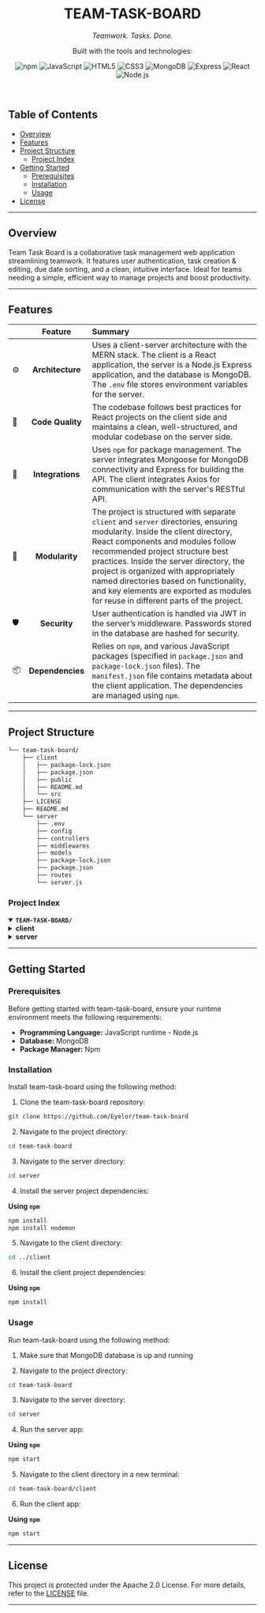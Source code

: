 <p align="center"><h1 align="center">TEAM-TASK-BOARD</h1></p>
<p align="center">
	<em>Teamwork. Tasks. Done.
</em>
</p>
<p align="center">
	<!-- local repository, no metadata badges. --></p>
<p align="center">Built with the tools and technologies:</p>
<p align="center">
	<img src="https://img.shields.io/badge/npm-CB3837.svg?style=default&logo=npm&logoColor=white" alt="npm">
  <img src="https://img.shields.io/badge/JavaScript-F7DF1E.svg?style=default&logo=JavaScript&logoColor=black" alt="JavaScript">
	<img src="https://img.shields.io/badge/HTML5-E34F26.svg?style=default&logo=HTML5&logoColor=white" alt="HTML5">
  <img src="https://img.shields.io/badge/CSS3-244CE1.svg?style=default&logo=CSS3&logoColor=white" alt="CSS3">
  <img src="https://img.shields.io/badge/MongoDB-599636.svg?style=default&logo=MongoDB&logoColor=white" alt="MongoDB">
  <img src="https://img.shields.io/badge/Express-383838.svg?style=default&logo=Express&logoColor=white" alt="Express">
	<img src="https://img.shields.io/badge/React-58C4DC.svg?style=default&logo=React&logoColor=white" alt="React">
  <img src="https://img.shields.io/badge/Node.js-83CD29.svg?style=default&logo=Node.js&logoColor=white" alt="Node.js">
</p>
<br>

##  Table of Contents

- [ Overview](#overview)
- [ Features](#features)
- [ Project Structure](#project-structure)
  - [ Project Index](#project-index)
- [ Getting Started](#getting-started)
  - [ Prerequisites](#prerequisites)
  - [ Installation](#installation)
  - [ Usage](#usage)
- [ License](#license)

---

##  Overview

Team Task Board is a collaborative task management web application streamlining teamwork.  It features user authentication, task creation & editing, due date sorting, and a clean, intuitive interface.  Ideal for teams needing a simple, efficient way to manage projects and boost productivity.

---

##  Features

|      | Feature         | Summary                                                                                                                                                                                                                                                                                       |
| :--- | :---:           | :---                                                                                                                                                                                                                                                                                       |
| ⚙️  | **Architecture**  | Uses a client-server architecture with the MERN stack. The client is a React application, the server is a Node.js Express application, and the database is MongoDB. The `.env` file stores environment variables for the server.                                                                                             |
| 🔩 | **Code Quality**  | The codebase follows best practices for React projects on the client side and maintains a clean, well-structured, and modular codebase on the server side.                                                                                                |
| 🔌 | **Integrations**  | Uses `npm` for package management. The server integrates Mongoose for MongoDB connectivity and Express for building the API. The client integrates Axios for communication with the server's RESTful API.                                                                                                                                                          |
| 🧩 | **Modularity**    |  The project is structured with separate `client` and `server` directories, ensuring modularity. Inside the client directory, React components and modules follow recommended project structure best practices. Inside the server directory, the project is organized with appropriately named directories based on functionality, and key elements are exported as modules for reuse in different parts of the project.                                                                                                                          |                                                                                                                                   |
| 🛡️ | **Security**      | User authentication is handled via JWT in the server’s middleware. Passwords stored in the database are hashed for security.                                                                                                                          |
| 📦 | **Dependencies**  | Relies on `npm`, and various JavaScript packages (specified in `package.json` and `package-lock.json` files).  The `manifest.json` file contains metadata about the client application. The dependencies are managed using `npm`.                                                                                             |

---

##  Project Structure

```sh
└── team-task-board/
    ├── client
    │   ├── package-lock.json
    │   ├── package.json
    │   ├── public
    │   ├── README.md
    │   └── src
    ├── LICENSE
    ├── README.md
    └── server
        ├── .env
        ├── config
        ├── controllers
        ├── middlewares
        ├── models
        ├── package-lock.json
        ├── package.json
        ├── routes
        └── server.js
```


###  Project Index
<details open>
	<summary><b><code>TEAM-TASK-BOARD/</code></b></summary>
	<details> <!-- client Submodule -->
		<summary><b>client</b></summary>
		<blockquote>
			<table>
			<tr>
				<td><b><a href='./client\package-lock.json'>package-lock.json</a></b></td>
				<td>- The client\package-lock.json file is a dependency management file for the "client" portion of the project<br>- It specifies the exact versions of all client-side JavaScript packages used, ensuring consistent builds and preventing dependency conflicts<br>- This is crucial for maintaining the integrity and reproducibility of the client-side application within the larger project architecture.</td>
			</tr>
			<tr>
				<td><b><a href='./client\package.json'>package.json</a></b></td>
				<td>- package.json configures the React client application<br>- It specifies project dependencies, including React, testing libraries, and Axios for API calls, along with Font Awesome for icons and React Router for navigation<br>- The scripts section defines commands for development, building, and testing<br>- Browser compatibility settings ensure broad support<br>- The file manages the client-side application's environment and build process.</td>
			</tr>
			</table>
			<details>
				<summary><b>public</b></summary>
				<blockquote>
					<table>
					<tr>
						<td><b><a href='./client\public\index.html'>index.html</a></b></td>
						<td>- The index.html file serves as the main entry point for the React application, "Team Task Board"<br>- It provides the basic HTML structure, including metadata and links to necessary resources<br>- The <div id="root"> element acts as a container where the React application renders, dynamically populating the page with the interactive task board interface<br>- The file's purpose is to set up the initial page structure for the application's user interface.</td>
					</tr>
					<tr>
						<td><b><a href='./client\public\manifest.json'>manifest.json</a></b></td>
						<td>- The manifest.json file configures the web app's metadata for installation on a user's device<br>- It specifies application name, icons, startup behavior, and color themes<br>- This ensures a consistent and branded user experience across different platforms, enhancing the overall application presentation within the larger React application architecture.</td>
					</tr>
					<tr>
						<td><b><a href='./client\public\robots.txt'>robots.txt</a></b></td>
						<td>- robots.txt controls web crawler access to the client-side application<br>- It instructs all user agents to allow access to all pages, effectively making the entire site crawlable by search engines and other bots<br>- This ensures that the application's content is fully indexed and discoverable online<br>- The file's role is crucial for search engine optimization within the overall project architecture.</td>
					</tr>
					</table>
				</blockquote>
			</details>
			<details>
				<summary><b>src</b></summary>
				<blockquote>
					<table>
					<tr>
						<td><b><a href='./client\src\App.css'>App.css</a></b></td>
						<td>- App.css defines the global styling for the React application's user interface<br>- It sets the background color, font, and removes default margins and padding<br>- The stylesheet also customizes the appearance of the scrollbar, enhancing the visual appeal and user experience within the application's overall design<br>- This contributes to a consistent visual theme across the entire client-side application.</td>
					</tr>
					<tr>
						<td><b><a href='./client\src\App.js'>App.js</a></b></td>
						<td>- App.js serves as the main application component, routing users between the home, login, and registration pages<br>- It manages user authentication by checking for a stored token upon loading, setting the current user state accordingly<br>- A navigation bar, providing logout functionality, is rendered conditionally based on login status<br>- The component uses React Router for navigation and state management for user authentication.</td>
					</tr>
					<tr>
						<td><b><a href='./client\src\App.test.js'>App.test.js</a></b></td>
						<td>- App.test.js verifies a core component's rendering within the React application<br>- It confirms the presence of expected text, ensuring basic functionality and structural integrity of the application's primary component, App.js, during development<br>- This contributes to the overall quality assurance and testing strategy of the client-side codebase.</td>
					</tr>
					<tr>
						<td><b><a href='./client\src\index.css'>index.css</a></b></td>
						<td>- index.css establishes the global stylesheet for the React client application<br>- It sets default body styles, including font, margin, and anti-aliasing, and defines a monospace font for code elements<br>- This ensures consistent visual presentation across the entire user interface, contributing to a unified user experience.</td>
					</tr>
					<tr>
						<td><b><a href='./client\src\index.js'>index.js</a></b></td>
						<td>- The index.js file bootstraps the React application<br>- It renders the main application component, App, within a React StrictMode for enhanced development<br>- This file serves as the entry point for the client-side application, initiating the rendering process and integrating performance monitoring tools if enabled<br>- It connects the React application to the HTML document.</td>
					</tr>
					<tr>
						<td><b><a href='./client\src\reportWebVitals.js'>reportWebVitals.js</a></b></td>
						<td>- reportWebVitals.js measures and reports website performance metrics<br>- It uses the web-vitals library to collect key metrics like Cumulative Layout Shift (CLS), First Input Delay (FID), First Contentful Paint (FCP), Largest Contentful Paint (LCP), and Time to First Byte (TTFB)<br>- This data informs performance optimization efforts within the larger client-side application.</td>
					</tr>
					<tr>
						<td><b><a href='./client\src\setupTests.js'>setupTests.js</a></b></td>
						<td>- setupTests.js configures the testing environment for the React application's client-side code<br>- It integrates jest-dom, enhancing Jest's testing capabilities with DOM-specific assertions<br>- This improves the efficiency and readability of component tests within the larger project, enabling developers to easily verify UI elements and their interactions<br>- The setup streamlines testing throughout the client application.</td>
					</tr>
					</table>
					<details>
						<summary><b>components</b></summary>
						<blockquote>
							<details>
								<summary><b>Navbar</b></summary>
								<blockquote>
									<table>
									<tr>
										<td><b><a href='./client\src\components\Navbar\index.js'>index.js</a></b></td>
										<td>- The Navbar component renders a navigation bar, providing links to the application's home, login, and registration pages<br>- It dynamically displays a personalized greeting and logout button for logged-in users, enhancing user experience and managing authentication within the React-based task board application<br>- The component integrates with React Router for navigation and FontAwesome for icons.</td>
									</tr>
									<tr>
										<td><b><a href='./client\src\components\Navbar\styles.module.css'>styles.module.css</a></b></td>
										<td>- Styles define the navigation bar's appearance within the client-side application<br>- The CSS establishes a fixed, full-width navbar with a dark background,  positioning elements for branding and user actions<br>- Specific styles are applied to buttons, text, and icons, ensuring a consistent visual theme across the navigation component<br>- This contributes to the overall user interface design.</td>
									</tr>
									</table>
								</blockquote>
							</details>
							<details>
								<summary><b>TaskForm</b></summary>
								<blockquote>
									<table>
									<tr>
										<td><b><a href='./client\src\components\TaskForm\index.js'>index.js</a></b></td>
										<td>- TaskForm provides a user interface for creating and submitting new tasks<br>- It gathers task details including title, notes, checklist items, difficulty, due date, and status<br>- Upon submission, it sends a POST request to a backend API endpoint to persist the new task, leveraging local storage for authentication<br>- Successful submission triggers a page reload; errors are handled and displayed to the user<br>- The component integrates with FontAwesome for visual elements and uses a controlled form for data management.</td>
									</tr>
									<tr>
										<td><b><a href='./client\src\components\TaskForm\styles.module.css'>styles.module.css</a></b></td>
										<td>- Styles define the visual presentation of a task form within a React application<br>- The CSS module dictates the form's layout, using a card-style design with specific colors, shadows, and input field styling<br>- It ensures consistent visual appearance across the application, enhancing user experience by providing a visually appealing and user-friendly interface for task creation or modification.</td>
									</tr>
									</table>
								</blockquote>
							</details>
							<details>
								<summary><b>TaskItem</b></summary>
								<blockquote>
									<table>
									<tr>
										<td><b><a href='./client\src\components\TaskItem\index.js'>index.js</a></b></td>
										<td>- TaskItem renders individual task details within a larger task management application<br>- It displays task information and provides editing and deletion functionalities, conditional on user authorization<br>- The component dynamically updates the task's visual appearance based on its status, enhancing user experience and providing clear visual cues<br>- Data is managed locally within the component before updates are propagated to the application's backend.</td>
									</tr>
									<tr>
										<td><b><a href='./client\src\components\TaskItem\styles.module.css'>styles.module.css</a></b></td>
										<td>- Styles define the visual presentation of task items within a client-side application<br>- The CSS module dictates card layout, text styling, form arrangement, button centering, and list item formatting, contributing to a consistent user interface for task display and management within the broader application's component structure.</td>
									</tr>
									</table>
								</blockquote>
							</details>
							<details>
								<summary><b>TaskList</b></summary>
								<blockquote>
									<table>
									<tr>
										<td><b><a href='./client\src\components\TaskList\index.js'>index.js</a></b></td>
										<td>- TaskList component fetches and displays a user's tasks, sorted by due date, from a backend API<br>- It renders individual tasks using the TaskItem component, enabling deletion and editing functionalities<br>- These actions are performed via API calls, leveraging authentication tokens for secure access<br>- The component updates the displayed task list after successful API interactions.</td>
									</tr>
									</table>
								</blockquote>
							</details>
						</blockquote>
					</details>
					<details>
						<summary><b>pages</b></summary>
						<blockquote>
							<details>
								<summary><b>HomePage</b></summary>
								<blockquote>
									<table>
									<tr>
										<td><b><a href='./client\src\pages\HomePage\index.js'>index.js</a></b></td>
										<td>- HomePage renders the main application interface<br>- It displays a task form for adding new tasks, conditionally shown based on user login status<br>- A task list component presents existing tasks<br>- The page uses styled components for visual layout, integrating seamlessly with the TaskList and TaskForm components to provide a user-friendly task management experience.</td>
									</tr>
									<tr>
										<td><b><a href='./client\src\pages\HomePage\styles.module.css'>styles.module.css</a></b></td>
										<td>- Styles define the layout of the homepage within the client-side application<br>- The CSS dictates a responsive design, centering content and arranging elements in columns for larger screens, transitioning to a single column layout on smaller screens<br>- It ensures consistent visual presentation across different devices by managing margins and flexbox properties for optimal user experience<br>- This contributes to the overall user interface of the application's homepage.</td>
									</tr>
									</table>
								</blockquote>
							</details>
							<details>
								<summary><b>LoginPage</b></summary>
								<blockquote>
									<table>
									<tr>
										<td><b><a href='./client\src\pages\LoginPage\index.js'>index.js</a></b></td>
										<td>- LoginPage handles user authentication within the client-side application<br>- It presents a login form, collects user credentials, and submits them to a backend server for verification<br>- Upon successful authentication, it stores a token locally and redirects the user to the application's home page<br>- Error handling is included to manage failed login attempts.</td>
									</tr>
									<tr>
										<td><b><a href='./client\src\pages\LoginPage\styles.module.css'>styles.module.css</a></b></td>
										<td>- Styles define the visual presentation of the login page within a larger web application<br>- The CSS dictates the vertical spacing, central alignment of form elements, card styling (dimensions, background, padding), and button placement<br>- These styles contribute to the user interface's overall look and feel, enhancing user experience during login.</td>
									</tr>
									</table>
								</blockquote>
							</details>
							<details>
								<summary><b>RegisterPage</b></summary>
								<blockquote>
									<table>
									<tr>
										<td><b><a href='./client\src\pages\RegisterPage\index.js'>index.js</a></b></td>
										<td>- RegisterPage handles new user registration<br>- It presents a form for collecting user credentials (name, email, password), submits this data to a backend server via an API call, and redirects to the login page upon successful registration<br>- Error handling is included to manage failed registration attempts, providing feedback to the user<br>- The component uses React and Axios for frontend functionality.</td>
									</tr>
									<tr>
										<td><b><a href='./client\src\pages\RegisterPage\styles.module.css'>styles.module.css</a></b></td>
										<td>- Styles define the visual layout of the registration page within a larger web application<br>- The CSS dictates page element positioning, using vertical margins and flexbox for centering form elements within a dark-colored card<br>- It ensures consistent visual presentation across different screen sizes, enhancing user experience during account creation.</td>
									</tr>
									</table>
								</blockquote>
							</details>
						</blockquote>
					</details>
				</blockquote>
			</details>
		</blockquote>
	</details>
	<details> <!-- server Submodule -->
		<summary><b>server</b></summary>
		<blockquote>
			<table>
			<tr>
				<td><b><a href='./server\.env'>.env</a></b></td>
				<td>- The .env file configures the application's environment settings<br>- It specifies the server port (5555), the MongoDB connection string (mongodb://127.0.0.1/team_task_board), and a JWT secret for authentication<br>- These settings are crucial for the application's runtime, enabling database connectivity and secure user authorization within the larger team task board application.</td>
			</tr>
			<tr>
				<td><b><a href='./server\package-lock.json'>package-lock.json</a></b></td>
				<td>- The server/package-lock.json file is a dependency management file for the server component of the project<br>- It specifies the exact versions of all required Node.js packages (like Express.js, bcryptjs, and jsonwebtoken), ensuring consistent and reproducible builds across different environments<br>- This is crucial for maintaining the integrity and functionality of the server application within the larger project architecture.</td>
			</tr>
			<tr>
				<td><b><a href='./server\package.json'>package.json</a></b></td>
				<td>- The package.json file configures the server application<br>- It specifies project metadata, defines scripts for starting the server using Nodemon, and lists dependencies including Express for routing, Mongoose for database interaction, and libraries for security and JSON web tokens<br>- Essentially, it acts as the server's manifest, managing its environment and dependencies.</td>
			</tr>
			<tr>
				<td><b><a href='./server\server.js'>server.js</a></b></td>
				<td>- The server.js file acts as the main application server<br>- It initializes the Express.js application, connects to a database, enables CORS, and defines routes for task and user management via imported modules<br>- Essentially, it sets up and runs the backend API, handling requests and responses for the entire application<br>- The server listens on a specified port for incoming requests.</td>
			</tr>
			</table>
			<details>
				<summary><b>config</b></summary>
				<blockquote>
					<table>
					<tr>
						<td><b><a href='./server\config\db.js'>db.js</a></b></td>
						<td>- The db.js file establishes the database connection for the application<br>- It uses Mongoose to connect to a MongoDB instance, whose URI is retrieved from environment variables<br>- Successful connection logs a confirmation message; failure results in an error message and application termination<br>- This ensures the application can only operate with a functional database connection, forming a crucial part of the server's initialization.</td>
					</tr>
					</table>
				</blockquote>
			</details>
			<details>
				<summary><b>controllers</b></summary>
				<blockquote>
					<table>
					<tr>
						<td><b><a href='./server\controllers\taskController.js'>taskController.js</a></b></td>
						<td>- The taskController.js file manages all HTTP requests related to tasks within a task management application<br>- It handles creating, retrieving, updating, and deleting tasks, ensuring data integrity and providing appropriate HTTP responses<br>- The controller interacts with a Task model and a User model to manage task data and author information, enforcing data validation before saving new tasks.</td>
					</tr>
					<tr>
						<td><b><a href='./server\controllers\userController.js'>userController.js</a></b></td>
						<td>- The userController.js file manages user authentication within the application<br>- It handles user registration, securely hashing passwords before storage, and user login, verifying provided credentials against stored hashes<br>- Upon successful authentication, it issues JSON Web Tokens (JWTs) for subsequent secured access<br>- Error handling is implemented to manage invalid inputs and database issues.</td>
					</tr>
					</table>
				</blockquote>
			</details>
			<details>
				<summary><b>middlewares</b></summary>
				<blockquote>
					<table>
					<tr>
						<td><b><a href='./server\middlewares\authMiddleware.js'>authMiddleware.js</a></b></td>
						<td>- AuthMiddleware verifies user authentication for protected routes<br>- It intercepts requests, extracts JWTs from authorization headers, and validates them using a secret key<br>- Upon successful verification, it attaches the user ID to the request object for subsequent middleware or route handlers<br>- Invalid tokens result in unauthorized access responses<br>- This ensures secure access control within the application's server-side architecture.</td>
					</tr>
					</table>
				</blockquote>
			</details>
			<details>
				<summary><b>models</b></summary>
				<blockquote>
					<table>
					<tr>
						<td><b><a href='./server\models\Task.js'>Task.js</a></b></td>
						<td>- Task.js defines the Mongoose schema for tasks within the application's database<br>- It structures task data, including title, author, notes, checklist, difficulty, due date, and status<br>- This schema facilitates database interaction and data management for tasks, serving as a crucial component of the server-side model layer.</td>
					</tr>
					<tr>
						<td><b><a href='./server\models\User.js'>User.js</a></b></td>
						<td>- The User.js model defines the structure for user data within the application's database<br>- It utilizes Mongoose to create a schema specifying user attributes like name, email, password, and creation timestamp<br>- This schema facilitates user account management and persistence, serving as a crucial component of the application's authentication and user data storage.</td>
					</tr>
					</table>
				</blockquote>
			</details>
			<details>
				<summary><b>routes</b></summary>
				<blockquote>
					<table>
					<tr>
						<td><b><a href='./server\routes\taskRoutes.js'>taskRoutes.js</a></b></td>
						<td>- taskRoutes.js defines RESTful API endpoints for managing tasks<br>- It leverages Express.js to handle HTTP requests, routing them to corresponding controller functions for retrieving, creating, updating, and deleting tasks<br>- Authentication middleware protects create, update, and delete operations, ensuring only authorized users can modify task data<br>- The module exports the configured router for integration into the main application server.</td>
					</tr>
					<tr>
						<td><b><a href='./server\routes\userRoutes.js'>userRoutes.js</a></b></td>
						<td>- User authentication functionality is provided via these routes<br>- It defines Express.js routes for user registration and login, leveraging controller functions to handle the respective processes<br>- These routes are integral to the server's overall architecture, enabling user access and session management within the application<br>- The controllers, located in ../controllers/userController, contain the business logic for user creation and verification.</td>
					</tr>
					</table>
				</blockquote>
			</details>
		</blockquote>
	</details>
</details>

---
##  Getting Started

###  Prerequisites

Before getting started with team-task-board, ensure your runtime environment meets the following requirements:

- **Programming Language:** JavaScript runtime - Node.js
- **Database:** MongoDB
- **Package Manager:** Npm

###  Installation

Install team-task-board using the following method:

1. Clone the team-task-board repository:
```sh
git clone https://github.com/Eyelor/team-task-board
```

2. Navigate to the project directory:
```sh
cd team-task-board
```

3. Navigate to the server directory:
```sh
cd server
```

4. Install the server project dependencies:

**Using `npm`**

```sh
npm install
npm install nodemon
```

5. Navigate to the client directory:
```sh
cd ../client
```

6. Install the client project dependencies:

**Using `npm`**

```sh
npm install
```

###  Usage
Run team-task-board using the following method:

1. Make sure that MongoDB database is up and running

2. Navigate to the project directory:
```sh
cd team-task-board
```

3. Navigate to the server directory:
```sh
cd server
```

4. Run the server app:

**Using `npm`**

```sh
npm start
```

5. Navigate to the client directory in a new terminal:
```sh
cd team-task-board/client
```

6. Run the client app:

**Using `npm`**

```sh
npm start
```

---

##  License

This project is protected under the Apache 2.0 License. For more details, refer to the [LICENSE](./LICENSE) file.

---
